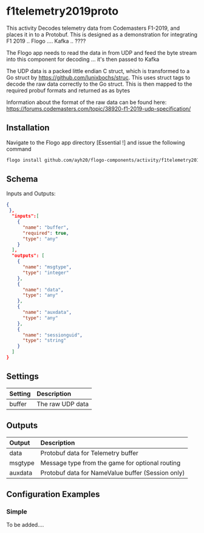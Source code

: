 # f1telemetry2019proto

This activity Decodes telemetry data from Codemasters F1-2019, and places it in to a Protobuf.
This is designed as a demonstration for integrating F1 2019 .. Flogo .... Kafka .. ????

The Flogo app needs to read the data in from UDP and feed the byte stream into this component for decoding ... it's then passed to Kafka

The UDP data is a packed little endian C struct, which is transformed to a Go struct by https://github.com/lunixbochs/struc. This uses struct tags to decode the raw data correctly to the Go struct.
This is then mapped to the required probuf formats and returned as as bytes

Information about the format of the raw data can be found here: https://forums.codemasters.com/topic/38920-f1-2019-udp-specification/

## Installation

Navigate to the Flogo app directory [Essential !] and issue the following command

```bash
flogo install github.com/ayh20/flogo-components/activity/f1telemetry2019proto
```

## Schema

Inputs and Outputs:

```json
{
 },
  "inputs":[
    {
      "name": "buffer",
      "required": true,
      "type": "any"
    }
  ],
  "outputs": [
    {
      "name": "msgtype",
      "type": "integer"
    },
    {
      "name": "data",
      "type": "any"
    },
    {
      "name": "auxdata",
      "type": "any"
    },
    {
      "name": "sessionguid",
      "type": "string"
    }
  ]
}
```

## Settings

| Setting | Description      |
| :------ | :--------------- |
| buffer  | The raw UDP data |

## Outputs

| Output  | Description                                       |
| :------ | :------------------------------------------------ |
| data    | Protobuf data for Telemetry buffer                |
| msgtype | Message type from the game for optional routing   |
| auxdata | Protobuf data for NameValue buffer (Session only) |

## Configuration Examples

### Simple

To be added....
